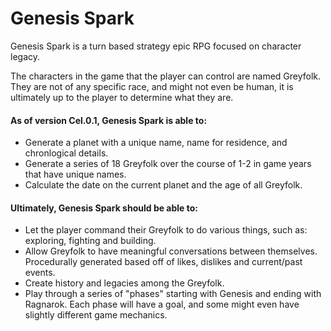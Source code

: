# Genesis Spark
Genesis Spark is a turn based strategy epic RPG focused on character legacy.

The characters in the game that the player can control are named Greyfolk. They are not of any specific race, and might not even be human, it is ultimately up to the player to determine what they are.

#### As of version Cel.0.1, Genesis Spark is able to:
* Generate a planet with a unique name, name for residence, and chronlogical details.
* Generate a series of 18 Greyfolk over the course of 1-2 in game years that have unique names.
* Calculate the date on the current planet and the age of all Greyfolk.

#### Ultimately, Genesis Spark should be able to:
* Let the player command their Greyfolk to do various things, such as: exploring, fighting and building.
* Allow Greyfolk to have meaningful conversations between themselves. Procedurally generated based off of likes, dislikes and current/past events.
* Create history and legacies among the Greyfolk.
* Play through a series of "phases" starting with Genesis and ending with Ragnarok. Each phase will have a goal, and some might even have slightly different game mechanics.
